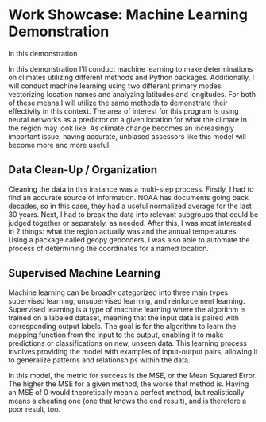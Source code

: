 # Work Showcase: Machine Learning Demonstration
In this demonstration

In this demonstration I'll conduct machine learning to make determinations on climates utilizing different methods and Python packages. Additionally, I will conduct machine learning using two different primary modes: vectorizing location names and analyzing latitudes and longitudes. For both of these means I will utilize the same methods to demonstrate their effectivity in this context. The area of interest for this program is using neural networks as a predictor on a given location for what the climate in the region may look like. As climate change becomes an increasingly important issue, having accurate, unbiased assessors like this model will become more and more useful.

## Data Clean-Up / Organization
Cleaning the data in this instance was a multi-step process. Firstly, I had to find an accurate source of information. NOAA has documents going back decades, so in this case, they had a useful normalized average for the last 30 years. Next, I had to break the data into relevant subgroups that could be judged together or separately, as needed. After this, I was most interested in 2 things: what the region actually was and the annual temperatures. Using a package called geopy.geocoders, I was also able to automate the process of determining the coordinates for a named location.

## Supervised Machine Learning
Machine learning can be broadly categorized into three main types: supervised learning, unsupervised learning, and reinforcement learning. Supervised learning is a type of machine learning where the algorithm is trained on a labeled dataset, meaning that the input data is paired with corresponding output labels. The goal is for the algorithm to learn the mapping function from the input to the output, enabling it to make predictions or classifications on new, unseen data. This learning process involves providing the model with examples of input-output pairs, allowing it to generalize patterns and relationships within the data.

In this model, the metric for success is the MSE, or the Mean Squared Error. The higher the MSE for a given method, the worse that method is. Having an MSE of 0 would theoretically mean a perfect method, but realistically means a cheating one (one that knows the end result), and is therefore a poor result, too.
